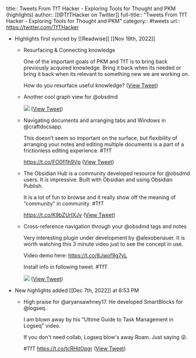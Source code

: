 title:: Tweets From TfT Hacker - Exploring Tools for Thought and PKM (highlights)
author:: [[@TfTHacker on Twitter]]
full-title:: "Tweets From TfT Hacker - Exploring Tools for Thought and PKM"
category:: #tweets
url:: https://twitter.com/TfTHacker

- Highlights first synced by [[Readwise]] [[Nov 19th, 2022]]
	- Resurfacing & Connecting knowledge
	  
	  One of the important goals of PKM and TfT is to bring back previously acquired knowledge. Bring it back when its needed or bring it back when its relevant to something new we are working on.
	  
	  How do you resurface useful knowledge? ([View Tweet](https://twitter.com/TfTHacker/status/1439533676811935748))
	- Another cool graph view for @obsdmd 
	  
	  ![](https://pbs.twimg.com/media/FDlqISdXMAMZ00o.jpg) ([View Tweet](https://twitter.com/TfTHacker/status/1457614615815147524))
	- Navigating documents and arranging tabs and Windows in @craftdocsapp. 
	  
	  This doesn’t seem so important on the surface, but flexibility of arranging your notes and editing multiple documents is a part of a frictionless editing experience.  #TfT
	  
	  https://t.co/FO0fl1h9Vp ([View Tweet](https://twitter.com/TfTHacker/status/1474753237819473925))
	- The Obsidian Hub is a community developed resource for @obsdmd users. It is impressive. Built with Obsidian and using Obsidian Publish.
	  
	  It is a lot of fun to browse and it really show off  the meaning of “community” in community. #TfT 
	  
	  https://t.co/K9bZUrIXJv ([View Tweet](https://twitter.com/TfTHacker/status/1482616488242651140))
	- Cross-reference navigation through your @obsdmd tags and notes
	  
	  Very interesting plugin under development by @alexobenauer. It is worth watching this 3 minute video just to see the concept in use.
	  
	  Video demo here: https://t.co/8Jwof9g7vL
	  
	  Install info in following tweet. #TfT 
	  
	  ![](https://pbs.twimg.com/media/FK5wnIxXEAEZti_.jpg) ([View Tweet](https://twitter.com/TfTHacker/status/1490252348857503748))
- New highlights added [[Dec 7th, 2022]] at 6:53 PM
	- High praise for @aryansawhney17. He developed SmartBlocks for @logseq. 
	  
	  I am blown away by his "Ultime Guide to Task Management in Logseq" video. 
	  
	  If you don't need collab, Logseq blow's away Roam. Just saying 😜.
	  
	  #TfT
	  https://t.co/tcRHitOpgr ([View Tweet](https://twitter.com/TfTHacker/status/1600092150351290370))